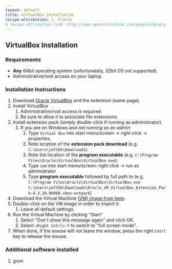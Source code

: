 ```yaml
---
layout: default
title: VirtualBox Installation
recipe-attribution: J. Franck
# recipe-attribution-link: http://www.opensourcefood.com/people/HungryJenny/recipes/soft-christmas-gingerbread-cookies
---
```

## VirtualBox Installation
### Requirements
* **Any** 64bit operating system (unfortunately, 32bit OS not supported).
* Administrative/root access on your laptop.

### Installation Instructions

1. Download [Oracle VirtualBox](https://www.virtualbox.org/wiki/Downloads) and the extension (same page).
1. Install VirtualBox
    1. Administrative/root access is required.
    1. Be sure to allow it to associate file extensions.
1. Install extension pack (simply double-click if running as administrator).
    1. If you are on Windows and *not running as an admin*:
        1. Type `Virtual Box` into start menu/screen → right click → properties.
        1. Note location of the **extension pack download** (e.g. `C:\Users\jmf356\Downloads`).
        1. Note the location of the **program executable** (e.g. `C:\Program Files\Oracle\VirtualBox\VirtualBox.exe`).
        1. Type `cmd` into start menu/screen: right click → run as administrator
        1. Type **program executable** followed by full path to (e.g. `C:\Program Files\Oracle\VirtualBox\VirtualBox.exe` `C:\Users\jmf356\Downloads\Oracle_VM_VirtualBox_Extension_Pack-4.3.26-98988.vbox-extpack`)
1. Download the Virtual Machine [(VM) image from here]().
1. Double-click on the VM image in order to import it.
    1. Leave all default settings.
1. Run the Virtual Machine by clicking "Start"
    1. Select "Don't show this message again" and click OK.
    1. Select `<Right Cntrl>-f` to switch to "full screen mode".
1. When done, if the mouse will not leave the window, press the right `Cntrl` key to release the mouse.
### Additional software installed
1. gvim
